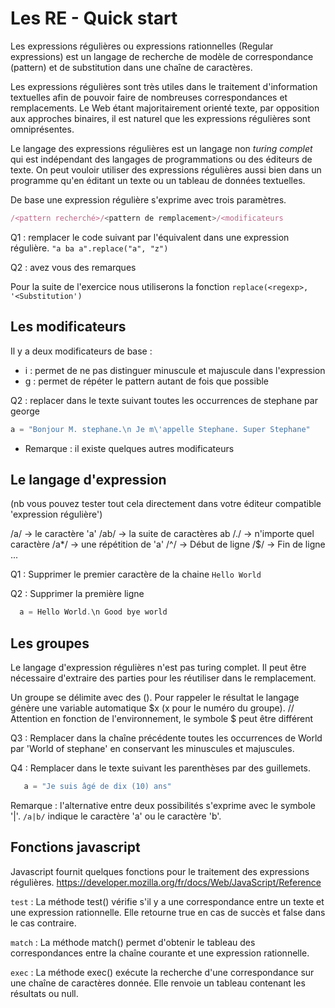 # Les RE - Quick start
Les expressions régulières ou expressions rationnelles (Regular expressions) est un langage de recherche de modèle de correspondance (pattern) et de substitution dans une chaîne de caractères.

Les expressions régulières sont très utiles dans le traitement d'information textuelles afin de pouvoir faire de nombreuses correspondances et remplacements. Le Web étant majoritairement orienté texte, par opposition aux approches binaires, il est naturel que les expressions régulières sont omniprésentes.

Le langage des expressions régulières est un langage non *turing complet* qui est indépendant des langages de programmations ou des éditeurs de texte. On peut vouloir utiliser des expressions régulières aussi bien dans un programme qu'en éditant un texte ou un tableau de données textuelles.

De base une expression régulière s'exprime avec trois paramètres.
```javascript
/<pattern recherché>/<pattern de remplacement>/<modificateurs
```
Q1 : remplacer le code suivant par l'équivalent dans une expression régulière.
`"a ba a".replace("a", "z")`

Q2 : avez vous des remarques

Pour la suite de l'exercice nous utiliserons la fonction `replace(<regexp>, '<Substitution')`

## Les modificateurs
Il y a deux modificateurs de base :
- i : permet de ne pas distinguer minuscule et majuscule dans l'expression
- g : permet de répéter le pattern autant de fois que possible

Q2 : replacer dans le texte suivant toutes les occurrences de stephane par george

```javascript
a = "Bonjour M. stephane.\n Je m\'appelle Stephane. Super Stephane"
```

* Remarque : il existe quelques autres modificateurs

## Le langage d'expression
(nb vous pouvez tester tout cela directement dans votre éditeur compatible 'expression régulière')

/a/ -> le caractère 'a'
/ab/ -> la suite de caractères ab
/./ -> n'importe quel caractère
/a*/ -> une répétition de 'a'
/^/ -> Début de ligne
/$/ -> Fin de ligne
...

Q1 : Supprimer le premier caractère de la chaine
`Hello World`

Q2 : Supprimer la première ligne
```javascript
  a = Hello World.\n Good bye world
```

## Les groupes
Le langage d'expression régulières n'est pas turing complet. Il peut être nécessaire d'extraire des parties pour les réutiliser dans le remplacement.

Un groupe se délimite avec des (). Pour rappeler le résultat le langage génère une variable automatique $x (x pour le numéro du groupe).
// Attention en fonction de l'environnement, le symbole $ peut être différent

Q3 : Remplacer dans la chaîne précédente toutes les occurrences de World par 'World of stephane' en conservant les minuscules et majuscules.

Q4 : Remplacer dans le texte suivant les parenthèses par des guillemets.
```javascript
   a = "Je suis âgé de dix (10) ans"
```
Remarque : l'alternative entre deux possibilités s'exprime avec le symbole '|'. `/a|b/` indique le caractère 'a' ou le caractère 'b'.

## Fonctions javascript
Javascript fournit quelques fonctions pour le traitement des expressions régulières. https://developer.mozilla.org/fr/docs/Web/JavaScript/Reference

`test` : La méthode test() vérifie s'il y a une correspondance entre un texte et une expression rationnelle. Elle retourne true en cas de succès et false dans le cas contraire.

`match` : La méthode match() permet d'obtenir le tableau des correspondances entre la chaîne courante et une expression rationnelle.

`exec` : La méthode exec() exécute la recherche d'une correspondance sur une chaîne de caractères donnée. Elle renvoie un tableau contenant les résultats ou null.
